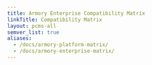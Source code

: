 ```yaml
---
title: Armory Enterprise Compatibility Matrix
linkTitle: Compatibility Matrix
layout: pcms-all
semver_list: true
aliases:
  - /docs/armory-platform-matrix/
  - /docs/armory-enterprise-matrix/
---
```

